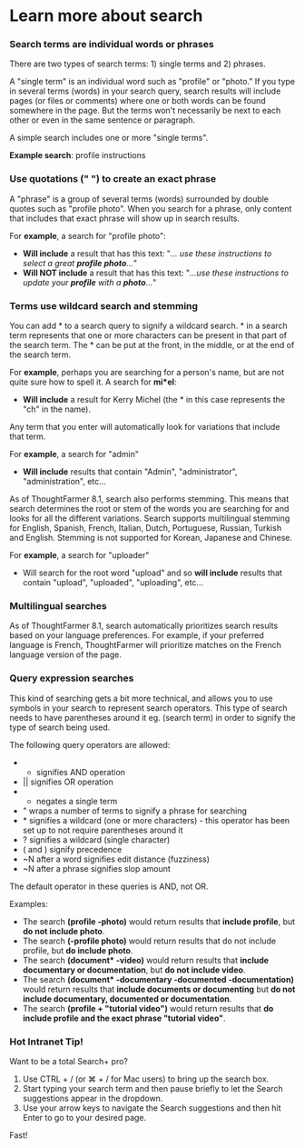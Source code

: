 # Learn more about search

### Search terms are individual words or phrases

There are two types of search terms: 1\) single terms and 2\) phrases.

A "single term" is an individual word such as "profile" or "photo." If you type in several terms \(words\) in your search query, search results will include pages \(or files or comments\) where one or both words can be found somewhere in the page. But the terms won't necessarily be next to each other or even in the same sentence or paragraph.  
  
A simple search includes one or more "single terms".  
  
**Example search**: profile instructions

### Use quotations \(" "\) to create an exact phrase 

A "phrase" is a group of several terms \(words\) surrounded by double quotes such as "profile photo". When you search for a phrase, only content that includes that exact phrase will show up in search results.  
  
For **example**, a search for "profile photo": 

* **Will include** a result that has this text: "_... use these instructions to select a great **profile photo**..._"
* **Will NOT include** a result that has this text: "_...use these instructions to update your **profile** with a **photo**..._"

### Terms use wildcard search and stemming

You can add \* to a search query to signify a wildcard search. \* in a search term represents that one or more characters can be present in that part of the search term. The \* can be put at the front, in the middle, or at the end of the search term.  
  
For **example**, perhaps you are searching for a person's name, but are not quite sure how to spell it. A search for **mi\*el**:

* **Will include** a result for Kerry Michel \(the \* in this case represents the "ch" in the name\).

Any term that you enter will automatically look for variations that include that term.  
  
For **example**, a search for "admin"

* **Will include** results that contain "Admin", "administrator", "administration", etc...

​As of ThoughtFarmer 8.1, search also performs stemming. This means that search determines the root or stem of the words you are searching for and looks for all the different variations. Search supports multilingual stemming for English, Spanish, French, Italian, Dutch, Portuguese, Russian, Turkish and English. Stemming is not supported for Korean, Japanese and Chinese.  
  
For **example**, a search for "uploader"  
 

* Will search for the root word "upload" and so **will include** results that contain "upload", "uploaded", "uploading", etc...

### Multilingual searches

As of ThoughtFarmer 8.1, search automatically prioritizes search results based on your language preferences. For example, if your preferred language is French, ThoughtFarmer will prioritize matches on the French language version of the page.

### Query expression searches

This kind of searching gets a bit more technical, and allows you to use symbols in your search to represent search operators. This type of search needs to have parentheses around it eg. \(search term\) in order to signify the type of search being used.  
  
The following query operators are allowed:

* + signifies AND operation
* \|\| signifies OR operation
* - negates a single term
* " wraps a number of terms to signify a phrase for searching
* \* signifies a wildcard \(one or more characters\) - this operator has been set up to not require parentheses around it
* ? signifies a wildcard \(single character\)
* \( and \) signify precedence
* ~N after a word signifies edit distance \(fuzziness\)
* ~N after a phrase signifies slop amount

The default operator in these queries is AND, not OR.  
  
Examples:

* The search **\(profile -photo\)** would return results that **include profile**, but **do not include photo**.
* The search **\(-profile photo\)** would return results that do not include profile, but **do include photo**.
* The search **\(document\* -video\)** would return results that **include documentary or documentation**, but **do not include video**.
* The search **\(document\* -documentary -documented -documentation\)** would return results that **include documents or documenting** but **do not include documentary, documented or documentation**.
* The search **\(profile + "tutorial video"\)** would return results that **do include profile and the exact phrase "tutorial video"**.

### Hot Intranet Tip!

Want to be a total Search+ pro?

1. Use CTRL + / \(or ⌘ + / for Mac users\) to bring up the search box.
2. Start typing your search term and then pause briefly to let the Search suggestions appear in the dropdown.
3. Use your arrow keys to navigate the Search suggestions and then hit Enter to go to your desired page.

Fast!

